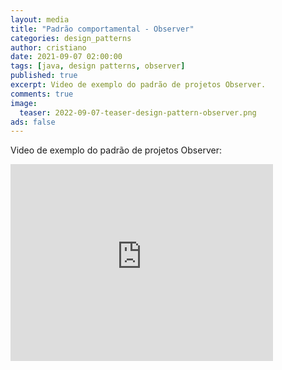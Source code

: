 ```yaml
---
layout: media
title: "Padrão comportamental - Observer"
categories: design_patterns
author: cristiano
date: 2021-09-07 02:00:00
tags: [java, design patterns, observer]
published: true
excerpt: Video de exemplo do padrão de projetos Observer.
comments: true
image:
  teaser: 2022-09-07-teaser-design-pattern-observer.png
ads: false
---
```


Video de exemplo do padrão de projetos Observer:

<iframe width="420" height="315" src="https://www.youtube.com/embed/4RbaaxZJcqs" frameborder="0" allowfullscreen></iframe>

